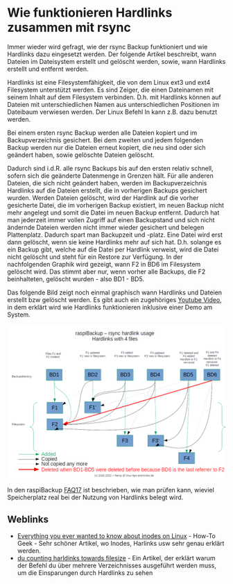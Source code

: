 # Wie funktionieren Hardlinks zusammen mit rsync

Immer wieder wird gefragt, wie der rsync Backup funktioniert und wie Hardlinks
dazu eingesetzt werden. Der folgende Artikel beschreibt, wann Dateien im
Dateisystem erstellt und gelöscht werden, sowie, wann Hardlinks erstellt und
entfernt werden.

Hardlinks ist eine Filesystemfähigkeit, die von dem Linux ext3 und ext4
Filesystem unterstützt werden. Es sind Zeiger, die einen Dateinamen mit seinem
Inhalt auf dem Filesystem verbinden. D.h. mit Hardlinks können auf Dateien mit
unterschiedlichen Namen aus unterschiedlichen Positionen im Dateibaum verwiesen
werden. Der Linux Befehl ln kann z.B. dazu benutzt werden.

Bei einem ersten rsync Backup werden alle Dateien kopiert und im
Backupverzeichnis gesichert. Bei dem zweiten und jedem folgenden Backup werden
nur die Dateien erneut kopiert, die neu sind oder sich geändert haben, sowie
gelöschte Dateien gelöscht.

Dadurch sind i.d.R. alle rsync Backups bis auf den
ersten relativ schnell, sofern sich die geänderte Datenmenge in Grenzen hält.
Für alle anderen Dateien, die sich nicht geändert haben, werden im
Backupverzeichnis Hardlinks auf die Dateien erstellt, die in vorherigen Backups
gesichert wurden. Werden Dateien gelöscht, wird der Hardlink auf die vorher
gesicherte Datei, die im vorherigen Backup existiert, im neuen Backup nicht mehr
angelegt und somit die Datei im neuen Backup entfernt. Dadurch hat man
jederzeit immer vollen Zugriff auf einen Backupstand und sich nicht ändernde
Dateien werden nicht immer wieder gesichert und belegen Plattenplatz. Dadurch
spart man Backupzeit und -platz. Eine Datei wird erst dann gelöscht, wenn sie
keine Hardlinks mehr auf sich hat. D.h. solange es ein Backup gibt, welche auf
die Datei per Hardlink verweist, wird die Datei nicht gelöscht und steht für ein
Restore zur Verfügung. In der nachfolgenden Graphik wird gezeigt, wann F2 in BD6
im Filesystem gelöscht wird. Das stimmt aber nur, wenn vorher alle Backups, die
F2 beinhalteten, gelöscht wurden - also BD1 - BD5.


Das folgende Bild zeigt noch einmal graphisch wann Hardlinks und Dateien
erstellt bzw gelöscht werden. Es gibt auch ein zugehöriges [Youtube Video](https://www.youtube.com/watch?v=pIhSca_q2lo), in dem
erklärt wird wie Hardlinks funktionieren inklusive einer Demo am System.

![raspiBackup rsync](images/raspiBackup_rsync.png)

In den raspiBackup [FAQ17](faq.md#faq17) ist beschrieben, wie man prüfen kann, wieviel
Speicherplatz real bei der Nutzung von Hardlinks belegt wird.


## Weblinks

- [Everything you ever wanted to know about inodes on Linux](https://www.howtogeek.com/465350/) - How-To Geek - Sehr schöner Artikel, wo Inodes, Harlinks usw sehr genau erklärt werden.
- [du counting harldinks towards filesize](https://stackoverflow.com/questions/19951883/du-counting-hardlinks-towards-filesize) - Ein Artikel, der erklärt warum der Befehl du über mehrere Verzeichnisses ausgeführt werden muss, um die Einsparungen durch Hardlinks zu sehen


[.status]: done
[.source]: https://www.linux-tips-and-tricks.de/de/raspibackupcategoried/571-wie-funktioniert-der-rsync-backup-typ-mit-hardlinks
[.source]: https://www.linux-tips-and-tricks.de/en/raspibackupcategorye/572-how-do-hardlinks-work-with-rsync
